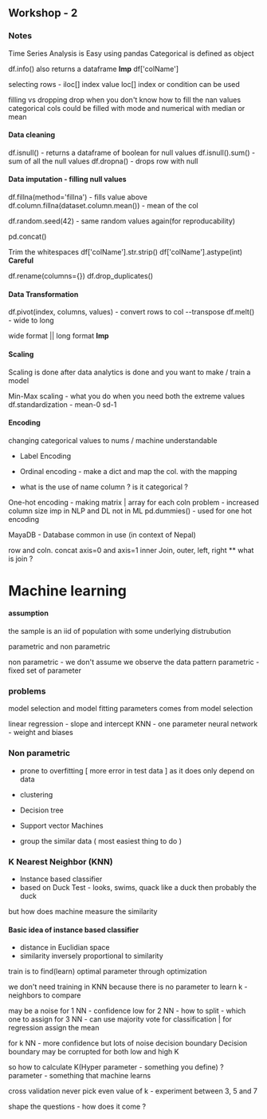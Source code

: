 ## Workshop - 2

### Notes

Time Series Analysis is Easy using pandas
Categorical is defined as object

df.info() also returns a dataframe **Imp**
df['colName']

selecting rows - iloc[] index value
loc[] index or condition can be used

filling vs dropping
drop when you don't know how to fill the nan values
categorical cols could be filled with mode and numerical with median or mean

#### Data cleaning

df.isnull() - returns a dataframe of boolean for null values
df.isnull().sum() - sum of all the null values
df.dropna() - drops row with null

#### Data imputation - filling null values

df.fillna(method='fillna') - fills value above
df.column.fillna(dataset.column.mean()) - mean of the col

df.random.seed(42) - same random values again(for reproducability)

pd.concat()

Trim the whitespaces
df['colName'].str.strip()
df['colName'].astype(int) **Careful**

df.rename(columns={})
df.drop_duplicates()

#### Data Transformation

df.pivot(index, columns, values) - convert rows to col --transpose
df.melt() - wide to long

wide format || long format **Imp**

#### Scaling

Scaling is done after data analytics is done and you want to make / train a model

Min-Max scaling - what you do when you need both the extreme values
df.standardization - mean-0 sd-1

#### Encoding

changing categorical values to nums / machine understandable

- Label Encoding
- Ordinal encoding - make a dict and map the col. with the mapping

- what is the use of name column ? is it categorical ?

One-hot encoding - making matrix | array for each coln
problem - increased column size
imp in NLP and DL not in ML
pd.dummies() - used for one hot encoding

MayaDB - Database common in use (in context of Nepal)

row and coln. concat axis=0 and axis=1
inner Join, outer, left, right \*\* what is join ?

# Machine learning

#### assumption

the sample is an iid of population with some underlying distrubution

parametric and non parametric

non parametric - we don't assume we observe the data pattern
parametric - fixed set of parameter

### problems

model selection and model fitting
parameters comes from model selection

linear regression - slope and intercept
KNN - one parameter
neural network - weight and biases

### Non parametric

- prone to overfitting [ more error in test data ] as it does only depend on data

- clustering
- Decision tree
- Support vector Machines

- group the similar data ( most easiest thing to do )

### K Nearest Neighbor (KNN)

- Instance based classifier
- based on Duck Test - looks, swims, quack like a duck then probably the duck

but how does machine measure the similarity

#### Basic idea of instance based classifier

- distance in Euclidian space
- similarity inversely proportional to similarity

train is to find(learn) optimal parameter through optimization

we don't need training in KNN because there is no parameter to learn
k - neighbors to compare

may be a noise for 1 NN - confidence low
for 2 NN - how to split - which one to assign
for 3 NN - can use majority vote for classification | for regression assign the mean

for k NN - more confidence but lots of noise decision boundary
Decision boundary may be corrupted for both low and high K

so how to calculate K(Hyper parameter - something you define) ?
parameter - something that machine learns

cross validation
never pick even value of k - experiment between 3, 5 and 7

shape the questions - how does it come ?
